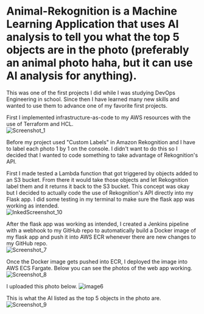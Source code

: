 # Animal-Rekognition is a Machine Learning Application that uses AI analysis to tell you what the top 5 objects are in the photo (preferably an animal photo haha, but it can use AI analysis for anything). 

This was one of the first projects I did while I was studying DevOps Engineering in school. Since then I have learned many new skills and wanted to use them to advance one of my favorite first projects. 

First I implemented infrastructure-as-code to my AWS resources with the use of Terraform and HCL.   
![Screenshot_1](https://user-images.githubusercontent.com/109190196/232643561-9a32919b-5ec5-4b37-8ce5-de5b2f451705.jpg)

Before my project used "Custom Labels" in Amazon Rekognition and I have to label each photo 1 by 1 on the console. I didn't want to do this so I decided that I wanted to code something to take advantage of Rekognition's API. 

First I made tested a Lambda function that got triggered by objects added to an S3 bucket. From there it would take those objects and let Rekognition label them and it returns it back to the S3 bucket. This concept was okay but I decided to actually code the use of Rekognition's API directly into my Flask app. I did some testing in my terminal to make sure the flask app was working as intended.  
![InkedScreenshot_10](https://user-images.githubusercontent.com/109190196/232644675-95ec4045-47d3-4c38-a388-acc49bab279d.jpg)

After the flask app was working as intended, I created a Jenkins pipeline with a webhook to my GitHub repo to automatically build a Docker image of my flask app and push it into AWS ECR whenever there are new changes to my GitHub repo.   
![Screenshot_7](https://user-images.githubusercontent.com/109190196/232644851-78c46427-478e-4364-b05c-96e54afaa6cc.jpg)

Once the Docker image gets pushed into ECR, I deployed the image into AWS ECS Fargate. Below you can see the photos of the web app working.
![Screenshot_8](https://user-images.githubusercontent.com/109190196/232651242-a1002393-4694-495a-9309-79d6932e65b8.jpg)

I uploaded this photo below.
![image6](https://user-images.githubusercontent.com/109190196/232651267-68bf1a78-3939-493f-9fe1-755a3671aaec.jpg)

This is what the AI listed as the top 5 objects in the photo are.
![Screenshot_9](https://user-images.githubusercontent.com/109190196/232651370-9c5df49b-deb9-4db3-99b1-e76d6b73edae.jpg)



